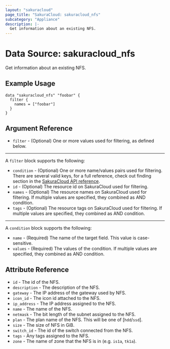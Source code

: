 ```yaml
---
layout: "sakuracloud"
page_title: "SakuraCloud: sakuracloud_nfs"
subcategory: "Appliance"
description: |-
  Get information about an existing NFS.
---
```


# Data Source: sakuracloud_nfs

Get information about an existing NFS.

## Example Usage

```hcl
data "sakuracloud_nfs" "foobar" {
  filter {
    names = ["foobar"]
  }
}
```
## Argument Reference

* `filter` - (Optional) One or more values used for filtering, as defined below.


---

A `filter` block supports the following:

* `condition` - (Optional) One or more name/values pairs used for filtering. There are several valid keys, for a full reference, check out finding section in the [SakuraCloud API reference](https://developer.sakura.ad.jp/cloud/api/1.1/).
* `id` - (Optional) The resource id on SakuraCloud used for filtering.
* `names` - (Optional) The resource names on SakuraCloud used for filtering. If multiple values ​​are specified, they combined as AND condition.
* `tags` - (Optional) The resource tags on SakuraCloud used for filtering. If multiple values ​​are specified, they combined as AND condition.

---

A `condition` block supports the following:

* `name` - (Required) The name of the target field. This value is case-sensitive.
* `values` - (Required) The values of the condition. If multiple values ​​are specified, they combined as AND condition.


## Attribute Reference

* `id` - The id of the NFS.
* `description` - The description of the NFS.
* `gateway` - The IP address of the gateway used by NFS.
* `icon_id` - The icon id attached to the NFS.
* `ip_address` - The IP address assigned to the NFS.
* `name` - The name of the NFS.
* `netmask` - The bit length of the subnet assigned to the NFS.
* `plan` - The plan name of the NFS. This will be one of [`hdd`/`ssd`].
* `size` - The size of NFS in GiB.
* `switch_id` - The id of the switch connected from the NFS.
* `tags` - Any tags assigned to the NFS.
* `zone` - The name of zone that the NFS is in (e.g. `is1a`, `tk1a`).




